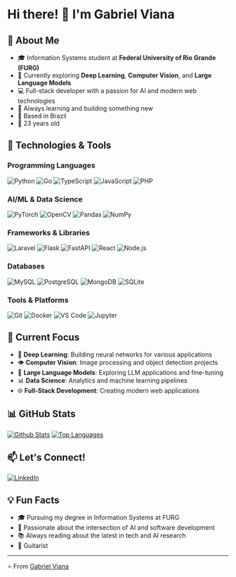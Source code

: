 
# Hi there! 👋 I'm Gabriel Viana

## 🚀 About Me
- 🎓 Information Systems student at **Federal University of Rio Grande (FURG)**
- 🔬 Currently exploring **Deep Learning**, **Computer Vision**, and **Large Language Models**
- 💻 Full-stack developer with a passion for AI and modern web technologies
- 🌱 Always learning and building something new
- 📍 Based in Brazil
- 🎂 23 years old

## 🔧 Technologies & Tools

### Programming Languages
![Python](https://img.shields.io/badge/Python-3776AB?style=for-the-badge&logo=python&logoColor=white)
![Go](https://img.shields.io/badge/Go-00ADD8?style=for-the-badge&logo=go&logoColor=white)
![TypeScript](https://img.shields.io/badge/TypeScript-007ACC?style=for-the-badge&logo=typescript&logoColor=white)
![JavaScript](https://img.shields.io/badge/JavaScript-F7DF1E?style=for-the-badge&logo=javascript&logoColor=black)
![PHP](https://img.shields.io/badge/PHP-777BB4?style=for-the-badge&logo=php&logoColor=white)

### AI/ML & Data Science
![PyTorch](https://img.shields.io/badge/PyTorch-EE4C2C?style=for-the-badge&logo=pytorch&logoColor=white)
![OpenCV](https://img.shields.io/badge/OpenCV-27338e?style=for-the-badge&logo=opencv&logoColor=white)
![Pandas](https://img.shields.io/badge/Pandas-2C2D72?style=for-the-badge&logo=pandas&logoColor=white)
![NumPy](https://img.shields.io/badge/NumPy-013243?style=for-the-badge&logo=numpy&logoColor=white)

### Frameworks & Libraries
![Laravel](https://img.shields.io/badge/Laravel-FF2D20?style=for-the-badge&logo=laravel&logoColor=white)
![Flask](https://img.shields.io/badge/Flask-000000?style=for-the-badge&logo=flask&logoColor=white)
![FastAPI](https://img.shields.io/badge/FastAPI-005571?style=for-the-badge&logo=fastapi&logoColor=white)
![React](https://img.shields.io/badge/React-20232A?style=for-the-badge&logo=react&logoColor=61DAFB)
![Node.js](https://img.shields.io/badge/Node.js-43853D?style=for-the-badge&logo=node.js&logoColor=white)

### Databases
![MySQL](https://img.shields.io/badge/MySQL-00000F?style=for-the-badge&logo=mysql&logoColor=white)
![PostgreSQL](https://img.shields.io/badge/PostgreSQL-316192?style=for-the-badge&logo=postgresql&logoColor=white)
![MongoDB](https://img.shields.io/badge/MongoDB-4EA94B?style=for-the-badge&logo=mongodb&logoColor=white)
![SQLite](https://img.shields.io/badge/SQLite-07405E?style=for-the-badge&logo=sqlite&logoColor=white)

### Tools & Platforms
![Git](https://img.shields.io/badge/Git-F05032?style=for-the-badge&logo=git&logoColor=white)
![Docker](https://img.shields.io/badge/Docker-2496ED?style=for-the-badge&logo=docker&logoColor=white)
![VS Code](https://img.shields.io/badge/VS%20Code-007ACC?style=for-the-badge&logo=visual-studio-code&logoColor=white)
![Jupyter](https://img.shields.io/badge/Jupyter-F37626?style=for-the-badge&logo=jupyter&logoColor=white)

## 🎯 Current Focus
- 🧠 **Deep Learning**: Building neural networks for various applications
- 👁️ **Computer Vision**: Image processing and object detection projects
- 🤖 **Large Language Models**: Exploring LLM applications and fine-tuning
- 📊 **Data Science**: Analytics and machine learning pipelines
- 🌐 **Full-Stack Development**: Creating modern web applications

## 📊 GitHub Stats

[![Github Stats](https://github-readme-stats-nine-pi-30.vercel.app/api?username=GabrielVGS&theme=radical&show_icons=true&rank_icon=github&number_format=long&custom_title=Github%20Stats&line_height=24&include_all_commits=false)](https://github.com/anuraghazra/github-readme-stats)
[![Top Languages](https://github-readme-stats-nine-pi-30.vercel.app/api/top-langs/?username=GabrielVGS&theme=radical&layout=compact&langs_count=8&custom_title=Top%20Languages&size_weight=0.5&count_weight=0.5&hide=scss,hack,makefile,jupyter%20notebook,css,html)](https://github.com/anuraghazra/github-readme-stats)


## 📫 Let's Connect!
[![LinkedIn](https://img.shields.io/badge/LinkedIn-0077B5?style=for-the-badge&logo=linkedin&logoColor=white)](https://www.linkedin.com/in/gabriel-viana-2b0444179/)


## 💡 Fun Facts
- 🎓 Pursuing my degree in Information Systems at FURG
- 🤖 Passionate about the intersection of AI and software development
- 📚 Always reading about the latest in tech and AI research
- 🎸 Guitarist


---
⭐️ From [Gabriel Viana](https://github.com/GabrielVGS)
